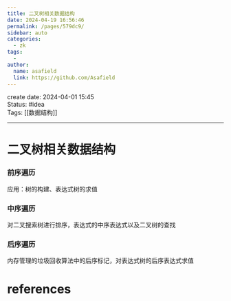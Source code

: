 ```yaml
---
title: 二叉树相关数据结构
date: 2024-04-19 16:56:46
permalink: /pages/579dc9/
sidebar: auto
categories:
  - zk
tags:
  - 
author: 
  name: asafield
  link: https://github.com/Asafield
---
```


create date: 2024-04-01 15:45  
Status: #idea  
Tags: [[数据结构]] 

---

# 二叉树相关数据结构
### 前序遍历

应用：树的构建、表达式树的求值 

### 中序遍历

对二叉搜索树进行排序，表达式的中序表达式以及二叉树的查找

### 后序遍历

内存管理的垃圾回收算法中的后序标记，对表达式树的后序表达式求值
# references